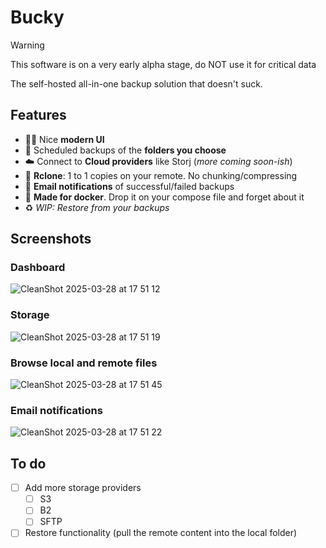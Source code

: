 # Bucky

> [!WARNING]  
> This software is on a very early alpha stage, do NOT use it for critical data

The self-hosted all-in-one backup solution that doesn't suck.

## Features

* 💅🏼 Nice **modern UI**
* 📁 Scheduled backups of the **folders you choose**
* ☁️ Connect to **Cloud providers** like Storj (_more coming soon-ish_)
* 💯 **Rclone**: 1 to 1 copies on your remote. No chunking/compressing
* 📩 **Email notifications** of successful/failed backups
* 🐳 **Made for docker**. Drop it on your compose file and forget about it
* ♻️ _WIP: Restore from your backups_

## Screenshots

### Dashboard

![CleanShot 2025-03-28 at 17 51 12](https://github.com/user-attachments/assets/b4fb5f61-a253-4279-b7ae-23acf355df16)

### Storage

![CleanShot 2025-03-28 at 17 51 19](https://github.com/user-attachments/assets/2b4ad01c-98d7-4f86-8cdc-a7c6e6444962)

### Browse local and remote files

![CleanShot 2025-03-28 at 17 51 45](https://github.com/user-attachments/assets/5e2ba0c7-2d0d-4dae-b571-25ef903e1460)

### Email notifications

![CleanShot 2025-03-28 at 17 51 22](https://github.com/user-attachments/assets/8047e7c4-dfb9-4bf9-8309-801bcaddce97)


## To do

- [ ] Add more storage providers
  - [ ] S3
  - [ ] B2
  - [ ] SFTP
- [ ] Restore functionality (pull the remote content into the local folder)
